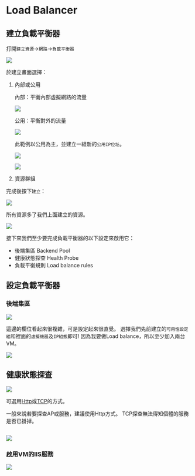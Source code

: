 # Load Balancer

## 建立負載平衡器


打開`建立資源`->`網路`->`負載平衡器`

![](../assets/042.png)


於建立畫面選擇：

1. 內部或公用

   內部：平衡內部虛擬網路的流量

   ![](../assets/043-1.png)

   公用：平衡對外的流量

   ![](../assets/043-2.png)


   此範例以公用為主，並建立一組新的`公用IP位址`。
   
   ![](../assets/043.png)
   
   ![](../assets/044.png)
   
2. 資源群組


完成後按下`建立`：

![](../assets/045.png)

所有資源多了我們上面建立的資源。

![](../assets/046.png)


接下來我們至少要完成負載平衡器的以下設定來啟用它：

* 後端集區 Backend Pool
* 健康狀態探查 Health Probe
* 負載平衡規則 Load balance rules


## 設定負載平衡器

### 後端集區

![](../assets/047.png)

這邊的欄位看起來很複雜，可是設定起來很直覺。
選擇我們先前建立的`可用性設定組`和裡面的`虛擬機器`及`IP組態`即可!
因為我要做Load balance，所以至少加入兩台VM。

![](../assets/048.png)


## 健康狀態探查

![](../assets/048.png)

可選用[Http](https://docs.microsoft.com/zh-tw/azure/load-balancer/load-balancer-custom-probe-overview#http-custom-probe)或[TCP](https://docs.microsoft.com/zh-tw/azure/load-balancer/load-balancer-custom-probe-overview#tcp-custom-probe)的方式。

一般來說若要探查AP或服務，建議使用Http方式。 TCP探查無法得知個體的服務是否已掛掉。


## 



![](../assets/051.png)








### 啟用VM的IIS服務

![](../assets/049.png)

